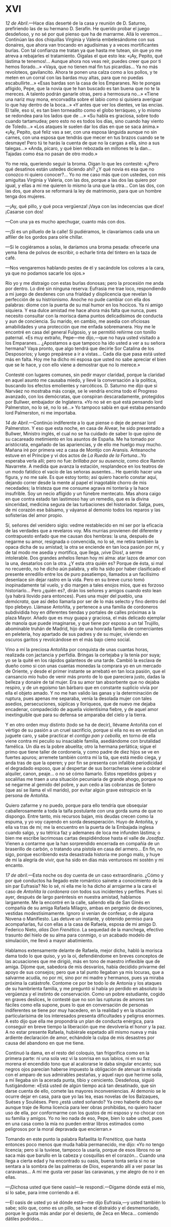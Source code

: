 # XVI

*12 de Abril*.—Hace días deserté de la casa y reunión de D. Saturno,
prefiriendo las de su hermano D. Serafín. He querido probar el juego desdeñoso,
y no sé por qué pienso que ha de marrarme. Allá lo veremos... Continúan las dos
chiquillas Virginia y Valeria embelesándome con sus donaires, que ahora van
trocando en agudísimas y a veces mortificantes burlas. Con tal confianza me
tratan ya que hasta me tutean, sin que yo me atreva a rebajarles el
tratamiento. Óigalas el que esto lea: «¡Ay, Pepito, qué lástima te tenemos!...
Aunque ahora nos veas reír, puedes creer que por ti hemos llorado...» «Vaya,
que no tienen mal fin tus picardías... Ya no más revoloteos, gavilancito. Ahora
te ponen una calza como a los pollos, y te meten en un corral con las bardas
muy altas, para que no puedas escabullirte...» «Esas bardas son la casa de los
Emparanes. No te pongas afligido, Pepe, que la novia que te han buscado es tan
buena que no te la mereces. A talento podrán ganarle otras, pero a hermosura
no...» «Tiene una nariz muy mona, encorvadita sobre el labio como si quisiera
averiguar lo que hay dentro de la boca...» «Y antes que ver los dientes, ve las
encías. El talle, eso sí, es tan bien torneadito como el globo terráqueo, y lo
mismo se redondea para los lados que de ...» «Su habla es graciosa, sobre todo
cuando tartamudea; pero esto no es todos los días, sino cuando hay viento de
Toledo...» «Los ataques le suelen dar los días en que se saca ánima.» «¡Ay,
Pepito, qué feliz vas a ser, con una esposa lánguida aunque no sin carnes, con
una esposa que tendrás que mecer en tus brazos cuando se te desmaye! Pero tú te
harás la cuenta de que no la cargas a ella, sino a sus talegas...» «Anda,
pícaro, y qué bien rebozada en millones te la dan... Tajadas como ésa no pasan
de otro modo.»

Yo me reía, queriendo seguir la broma. Oigan lo que les contesté: «¿Pero qué
desatinos están ustedes diciendo ahí? ¿Y qué novia es esa que no conozco ni
quiero conocer?... Yo no me caso más que con ustedes, con mis amiguitas
Virginia y Valeria, con las dos, porque a las dos las quiero por igual, y ellas
a mí me quieren lo mismo la una que la otra... Con las dos, con las dos, que
ahora se reformará la ley de matrimonio, para que un hombre tenga dos mujeres.

—¡Ay, qué pillo, y qué poca vergüenza! ¡Vaya con las indecencias que dice!
¡Casarse con dos!

—Con una ya es mucho apechugar, cuanto más con dos.

—¡Si es un pilluelo de la calle! Si pudiéramos, le clavaríamos cada una un
alfiler de los gordos para oírle chillar.

—Si le cogiéramos a solas, le daríamos una broma pesada: ofrecerle una yema
llena de polvos de escribir, o echarle tinta del tintero en la taza de café.

—Nos vengaremos hablando pestes de él y sacándole los colores a la cara, ya que
no podamos sacarle los ojos.»

Río yo y me distraigo con estas burlas donosas; pero la procesión me anda por
dentro. Lo diré sin ninguna reserva: Eufrasia me trae loco, respondiendo a mi
juego de desdenes con una frialdad y displicencia que revelan la perfección de
su histrionismo. Anoche no pude cambiar con ella dos palabras: diome con la
puerta de su mal humor en los hocicos. Ya ni amigo siquiera. Y esa dulce
amistad me hace ahora más falta que nunca, pues necesito consultar con la
morisca dama puntos delicadísimos de conducta y aun de conciencia. Su marido,
en cambio, me asedia con oficiosas amabilidades y una protección que me enfada
sobremanera. Hoy me le encontré en casa del general Fulgosio, y se permitió
reñirme con tonillo paternal. «Es muy extraño, Pepe—me dijo,—que no haya usted
visitado a los Emparanes... ¿Apostamos a que tampoco ha ido usted a ver a su
señora hermana? Vaya pronto, que algo tendrá que decirle Sor Catalina de los
Desposorios; y luego prepárese a ir a vistas... Cada día que pasa está usted
más en falta. Hoy me ha dicho mi esposa que usted no sabe apreciar el bien que
se le hace, y con ello viene a demostrar que no lo merece.»

Contesté con lugares comunes, sin pedir mayor claridad, porque la claridad en
aquel asunto me causaba miedo, y llevé la conversación a la política, buscando
los efectos emolientes y narcóticos. D. Saturno me dijo que si Narváez no
mostraba más coraje, se le vendría encima todo el Progreso avanzado, con los
demócratas, que conspiran descaradamente, protegidos por Bullwer, embajador de
Inglaterra. «Yo no sé en qué está pensando lord Palmerston, no lo sé, no lo
sé...» Yo tampoco sabía en qué estaba pensando lord Palmerston, ni me
importaba.

*14 de Abril*.—Continúo indiferente a lo que piense o deje de pensar lord
Palmerston. Y eso que esta noche, en casa de Alvear, he sido presentado
a Bullwer, Ministro inglés, el cual no se ha cuidado de saber lo que opino de
su cacareado metimiento en los asuntos de España. Me ha tomado por aristócrata,
engañado de las apariencias, y de ello me huelgo muy mucho. Mañana iré por
primera vez a casa de Montijo con Aransis. Anteanoche estuve en el Príncipe
y vi dos actos de *La Rueda de la Fortuna*...Yo esperaba verla allí; pero no
fue: *brillaba por su ausencia*, como dice Ramón Navarrete. A medida que avanza
la estación, resplandece en los teatros de un modo fatídico el vacío de las
señoras ausentes... He querido hacer una figura, y no me sale. Es que estoy
tonto; así quiero hacerlo constar aquí, dejando correr desde la mente al papel
el inagotable chorro de mis necedades; la tristeza que me consume agrava mi
tontería y la hace insufrible. Soy un necio afligido y un fúnebre mentecato.
Mas ahora caigo en que contra estado tan lastimoso hay un remedio, que es la
divina sinceridad, medicina segura de las turbaciones del historiador. Salga,
pues, de mi corazón ese bálsamo, y váyanse al demonio todos los reparos y las
sofisterías del amor propio.

Sí, señores del venidero siglo: vedme restablecido en mi ser por la eficacia de
las verdades que a revelaros voy. Mis murrias provienen del diferente
y contrapuesto enfado que me causan dos hembras: la una, después de negarme su
amor, resignada o convencida, no lo sé, me retira también la opaca dicha de su
amistad; la otra se enciende en tan loca pasión por mí, y de tal modo me asedia
y mortifica, que llega, ¡vive Dios!, a serme intolerable. Dos grandes anhelos
llenan hoy mi alma: atar lazos de amor con la una, desatarlos con la otra. ¿Y
esta otra quién es? Porque de ésta, si mal no recuerdo, no he dicho aún
palabra, y ello ha sido por haber clasificado el presente enredillo entre los
de puro pasatiempo, llamados a un facilísimo desenlace sin dejar rastro en la
vida. Pero en su breve curso tomó inopinadamente tal vuelo, y dio margen
a tales enojos míos, que es forzoso historiarlo... Pero ¿quién es?, dirán los
señores y amigos cuando esto lean (ya habrá llovido para entonces). Pues una
mujer del pueblo, una *demócrata*, que así debo llamarla por ser de lo más
selecto y fino dentro del tipo plebeyo. Llámase Antoñita, y pertenece a una
familia de cordoneros subdividida hoy en diferentes tiendas y portales de
calles próximas a la plaza Mayor. Añado que es muy guapa y graciosa, el más
delicado ejemplar de manola que puede imaginarse, y que tiene por esposo a un
tal Trujillo, abominable truhán de Madrid, hijo de una honrada familia de
comerciantes en peletería, hoy apartado de sus padres y de su mujer, viviendo
en oscuros garitos y revolcándose en el más bajo cieno social.

Vino a mí la preciosa Antoñita por conquista de unas cuantas horas, realizada
con jactancia y perfidia. Bringas la cortejaba y la tenía por suya; yo se la
quité en los rápidos galanteos de una tarde. Cambió la esclava de dueño como si
con unas cuantas monedas la comprara yo en un mercado de Oriente, y desde el
primer instante se arrebató en tan loca pasión, que el cansancio mío hubo de
venir más pronto de lo que pareciera justo, dadas la belleza y donaire de tal
mujer. Era su amor tan absorbente que no dejaba respiro, y de un egoísmo tan
bárbaro que en constante suplicio vivía por ella el objeto amado. Y no me han
valido las ganas y la determinación de ruptura, pues apenas me separaba, venía
la desolada mujer con tales asedios, persecuciones, súplicas y lloriqueos, que
de nuevo me dejaba encadenar, compadecido de aquella violentísima fiebre, y de
aquel amor inextinguible que para su defensa se amparaba del cielo y la tierra.

Y en otro orden muy distinto (todo se ha de decir), llévame Antoñita con el
vértigo de su pasión a un cruel sacrificio, porque si ella no es en verdad un
juguete caro, y sabe practicar el *contigo pan y cebolla,* en torno de ella
viene contra mi peculio su insaciable familia, asediándome con brutalidad
famélica. Un día es la pobre abuelita; otro la hermana perlática; sigue el
primo que tiene taller de cordonería, y como padre de diez hijos se ve en
fuertes apuros; arremete también contra mí la tía, que está medio ciega, y anda
tras de que la operen; y por fin se presenta con infalible periodicidad el
degradado esposo, que al despertar de sus borracheras viene a cobrar el
alquiler, canon, peaje... o no sé cómo llamarlo. Estos repetidos golpes
y socaliñas me traen a una situación pecuniaria de grande ahogo, porque no sé
negarme al gemido del pobre, y aun cedo a las cobranzas de Sotero (que así se
llama el vil marido), por evitar algún grave estropicio en la persona de
Antoñita.

Quiero zafarme y no puedo, porque para ello tendría que obsequiar
caballerosamente a toda la taifa postulante con una gorda suma de que no
dispongo. Entre tanto, mis recursos bajan, mis deudas crecen como la espuma,
y yo voy cayendo en sorda desesperación. Huyo de Antoñita, y ella va tras de
mí; me la encuentro en la puerta de la Embajada inglesa cuando salgo, y su
tétrica faz y ademanes de loca me infunden lástima; o bien me escribe
lacrimosas cartas despidiéndose hasta el valle de *Josafaz*. Vienen a contarme
que la han sorprendido encerrada en compañía de un braserillo de carbón,
o tratando una pistola en casa del armero... En fin, no sigo, porque
escribiendo esta desastrada historia me pongo malo, y huye de mí la alegría de
vivir, que ha sido en días más venturosos mi sostén y mi encanto.

*17 de abril*.—Esta noche os doy cuenta de un caso extraordinario. ¿Cómo y por
qué conductos ha llegado este romántico sainete a conocimiento de la sin par
Eufrasia? No lo sé, ni ella me lo ha dicho al arrojarme a la cara el caso de
*Antoñita la cordonera* con todos sus incidentes y perfiles. Pues sí: ayer,
después de largo paréntesis en nuestra amistad, hablamos largamente. Me la
encontré en la calle, saliendo ella de San Ginés en compañía de su amiga
Rafaela Milagro, ambas en pergenio de devociones, vestidas modestísimamente.
Ignoro si venían de confesar, o de alguna Novena o Manifiesto. Las detuve un
instante, y obtenido permiso para acompañarlas, fui con ellas a la casa de
Rafaela, esposa de mi amigo D. Federico Nieto, *alias Don Frenético*. La
sequedad de la manchega, efectivo trasunto del hielo de su alma para conmigo,
o un acabado modelo de simulación, me llevó a mayor abatimiento.

Hablamos extensamente delante de Rafaela, mejor dicho, habló la morisca dama
todo lo que quiso, y yo la oí, defendiéndome en breves conceptos de las
acusaciones que me dirigió, más en tono de maestro inflexible que de amiga.
Díjome que, sabedora de mis desvaríos, había decidido privarme del apoyo de sus
consejos; pero que a tal punto llegaban ya mis locuras, que a salvarme acudía,
no por mí, sino por mi madre y hermanos, pues ya miraba próxima la catástrofe.
Contome ce por be todo lo de Antonia y los ataques de su hambrienta familia,
y me preguntó si había yo perdido en absoluto la vergüenza y el instinto de
conservación. Como un pobre estudiante, cogido en graves deslices, le contesté
que no son las rupturas de amores tan fáciles como ella supone, pues lo que en
conversación de personas indiferentes se tiene por muy hacedero, en la realidad
y en la situación particularísima de los interesados presenta dificultades
y peligros enormes. A esto dijo que ella me propondría un plan de conducta
enérgica, para conseguir en breve tiempo la liberación que me devolvería el
honor y la paz. A no estar presente Rafaela, hubiérale espetado allí mismo
nueva y más ardiente declaración de amor, echándole la culpa de mis desastres
por causa del abandono en que me tiene.

Continuó la dama, en el resto del coloquio, tan frigorífica como en la primera
parte: ni una sola vez vi la sonrisa en sus labios, ni en su faz morena el
encendido tono que al acalorarse le daba singular encanto; sus negros ojos
parecían haberse impuesto la obligación de atenuar la mirada con el amparo de
sus admirables pestañas, y aquel rayo que herirme solía, a mí llegaba sin la
acerada punta, tibio y ceniciento. Desdeñosa, siguió fustigándome: «Está usted
de algún tiempo acá tan desatinado, que sin darse cuenta de ello, comete las
mayores inconveniencias. Al demonio se le ocurre dejar en casa, para que yo las
lea, esas novelas de los Balzaques, Suéses y Souliéses. Pero ¿está usted
soñando? Ya creo haberle dicho que aunque traje de Roma licencia para leer
obras prohibidas, no quiero hacer uso de ella, por conformarme con los gustos
de mi esposo y no chocar con su familia y amigos. Yo no leo nada de eso, Pepe,
bien lo sabe usted, pues en una casa como la mía no pueden entrar libros
estimados como peligrosos por la moral depravada que encierran.»

Tomando en este punto la palabra Rafaelita *la Frenética*, que hasta entonces
poco menos que muda había permanecido, me dijo: «Yo no tengo licencia; pero si
la tuviese, tampoco la usaría, porque de esos libros no se saca más que barullo
en la cabeza y cosquillas en el corazón... Cuando una llega a cierta edad y ha
encontrado su oasis, buena tonta sería si no se sentara a la sombra de las
palmeras de Dios, esperando allí a ver pasar las caravanas... A mí me gusta ver
pasar las caravanas, y me alegro de no ir en ellas.

—¡Dichosa usted que tiene oasis!—le respondí.—Dígame dónde está el mío, si lo
sabe, para irme corriendo a él.

—El oasis de usted yo sé dónde está—me dijo Eufrasia,—y usted también lo sabe;
sólo que, como es un pillo, se hace el distraído y el desmemoriado, porque le
gusta más andar por el desierto, de Zeca en Meca... comiendo dátiles
podridos...
